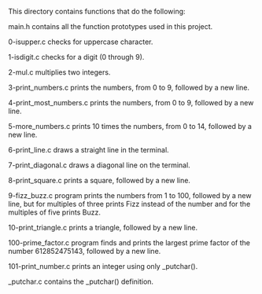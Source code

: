 This directory contains functions that do the following:



main.h contains all the function prototypes used in this project.



0-isupper.c checks for uppercase character.



1-isdigit.c checks for a digit (0 through 9).



2-mul.c multiplies two integers.



3-print_numbers.c prints the numbers, from 0 to 9, followed by a new line.



4-print_most_numbers.c prints the numbers, from 0 to 9, followed by a new line.



5-more_numbers.c prints 10 times the numbers, from 0 to 14, followed by a new line.



6-print_line.c draws a straight line in the terminal.



7-print_diagonal.c draws a diagonal line on the terminal.



8-print_square.c prints a square, followed by a new line.



9-fizz_buzz.c program prints the numbers from 1 to 100, followed by a new line, but for multiples of three prints Fizz instead of the number and for the multiples of five prints Buzz.



10-print_triangle.c prints a triangle, followed by a new line.



100-prime_factor.c program finds and prints the largest prime factor of the number 612852475143, followed by a new line.



101-print_number.c prints an integer using only _putchar().



_putchar.c contains the _putchar() definition.
